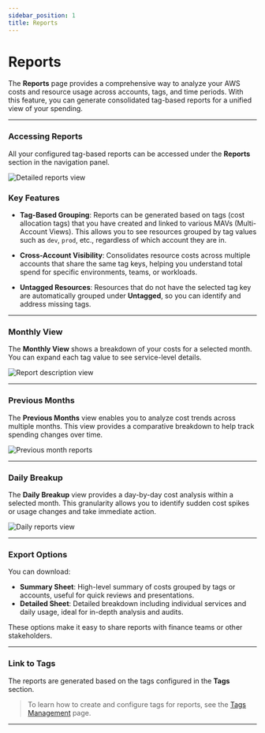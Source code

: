 ```yaml
---
sidebar_position: 1
title: Reports
---
```


# Reports

The **Reports** page provides a comprehensive way to analyze your AWS costs and resource usage across accounts, tags, and time periods. With this feature, you can generate consolidated tag-based reports for a unified view of your spending.

---

### Accessing Reports

All your configured tag-based reports can be accessed under the **Reports** section in the navigation panel.

<div style={{ textAlign: 'center' }}>
  <img src="/img/reports/reports-detailed-view.png" alt="Detailed reports view" />
</div>

### Key Features

- **Tag-Based Grouping**: Reports can be generated based on tags (cost allocation tags) that you have created and linked to various MAVs (Multi-Account Views). This allows you to see resources grouped by tag values such as `dev`, `prod`, etc., regardless of which account they are in.

- **Cross-Account Visibility**: Consolidates resource costs across multiple accounts that share the same tag keys, helping you understand total spend for specific environments, teams, or workloads.

- **Untagged Resources**: Resources that do not have the selected tag key are automatically grouped under **Untagged**, so you can identify and address missing tags.

---

### Monthly View

The **Monthly View** shows a breakdown of your costs for a selected month. You can expand each tag value to see service-level details.

<div style={{ textAlign: 'center' }}>
  <img src="/img/reports/reports-description.png" alt="Report description view" />
</div>

---

### Previous Months

The **Previous Months** view enables you to analyze cost trends across multiple months. This view provides a comparative breakdown to help track spending changes over time.

<div style={{ textAlign: 'center' }}>
  <img src="/img/reports/reports-previous-month.png" alt="Previous month reports" />
</div>

---

### Daily Breakup

The **Daily Breakup** view provides a day-by-day cost analysis within a selected month. This granularity allows you to identify sudden cost spikes or usage changes and take immediate action.

<div style={{ textAlign: 'center' }}>
  <img src="/img/reports/reports-daily-view.png" alt="Daily reports view" />
</div>

---

### Export Options

You can download:

- **Summary Sheet**: High-level summary of costs grouped by tags or accounts, useful for quick reviews and presentations.
- **Detailed Sheet**: Detailed breakdown including individual services and daily usage, ideal for in-depth analysis and audits.

These options make it easy to share reports with finance teams or other stakeholders.

---

### Link to Tags

The reports are generated based on the tags configured in the **Tags** section.  

> To learn how to create and configure tags for reports, see the [Tags Management](../preferences/tags) page.

---
